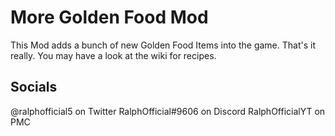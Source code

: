 # More Golden Food Mod
This Mod adds a bunch of new Golden Food Items into the game. That's it really.
You may have a look at the wiki for recipes.

## Socials
@ralphofficial5 on Twitter
RalphOfficial#9606 on Discord
RalphOfficialYT on PMC
